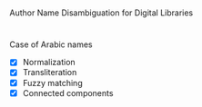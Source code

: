 # 
Author Name Disambiguation for Digital Libraries

# 

Case of Arabic names

- [x] Normalization
- [x] Transliteration
- [x] Fuzzy matching
- [x] Connected components
